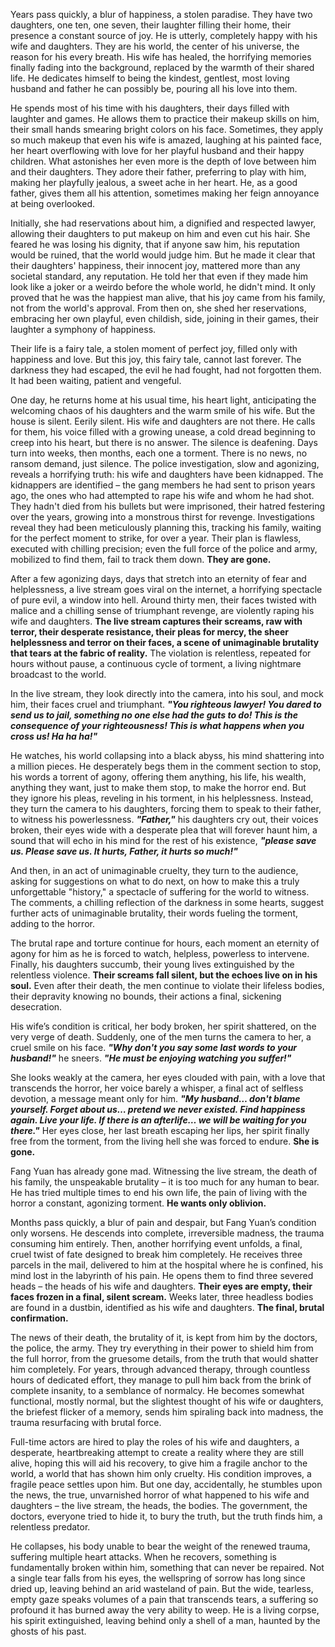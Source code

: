 Years pass quickly, a blur of happiness, a stolen paradise. They have two daughters, one ten, one seven, their laughter filling their home, their presence a constant source of joy. He is utterly, completely happy with his wife and daughters. They are his world, the center of his universe, the reason for his every breath. His wife has healed, the horrifying memories finally fading into the background, replaced by the warmth of their shared life. He dedicates himself to being the kindest, gentlest, most loving husband and father he can possibly be, pouring all his love into them.

He spends most of his time with his daughters, their days filled with laughter and games. He allows them to practice their makeup skills on him, their small hands smearing bright colors on his face. Sometimes, they apply so much makeup that even his wife is amazed, laughing at his painted face, her heart overflowing with love for her playful husband and their happy children. What astonishes her even more is the depth of love between him and their daughters. They adore their father, preferring to play with him, making her playfully jealous, a sweet ache in her heart. He, as a good father, gives them all his attention, sometimes making her feign annoyance at being overlooked.

Initially, she had reservations about him, a dignified and respected lawyer, allowing their daughters to put makeup on him and even cut his hair. She feared he was losing his dignity, that if anyone saw him, his reputation would be ruined, that the world would judge him. But he made it clear that their daughters' happiness, their innocent joy, mattered more than any societal standard, any reputation. He told her that even if they made him look like a joker or a weirdo before the whole world, he didn't mind. It only proved that he was the happiest man alive, that his joy came from his family, not from the world's approval. From then on, she shed her reservations, embracing her own playful, even childish, side, joining in their games, their laughter a symphony of happiness.

Their life is a fairy tale, a stolen moment of perfect joy, filled only with happiness and love. But this joy, this fairy tale, cannot last forever. The darkness they had escaped, the evil he had fought, had not forgotten them. It had been waiting, patient and vengeful.

One day, he returns home at his usual time, his heart light, anticipating the welcoming chaos of his daughters and the warm smile of his wife. But the house is silent. Eerily silent. His wife and daughters are not there. He calls for them, his voice filled with a growing unease, a cold dread beginning to creep into his heart, but there is no answer. The silence is deafening. Days turn into weeks, then months, each one a torment. There is no news, no ransom demand, just silence. The police investigation, slow and agonizing, reveals a horrifying truth: his wife and daughters have been kidnapped. The kidnappers are identified – the gang members he had sent to prison years ago, the ones who had attempted to rape his wife and whom he had shot. They hadn't died from his bullets but were imprisoned, their hatred festering over the years, growing into a monstrous thirst for revenge. Investigations reveal they had been meticulously planning this, tracking his family, waiting for the perfect moment to strike, for over a year. Their plan is flawless, executed with chilling precision; even the full force of the police and army, mobilized to find them, fail to track them down. **They are gone.**

After a few agonizing days, days that stretch into an eternity of fear and helplessness, a live stream goes viral on the internet, a horrifying spectacle of pure evil, a window into hell. Around thirty men, their faces twisted with malice and a chilling sense of triumphant revenge, are violently raping his wife and daughters. **The live stream captures their screams, raw with terror, their desperate resistance, their pleas for mercy, the sheer helplessness and terror on their faces, a scene of unimaginable brutality that tears at the fabric of reality.** The violation is relentless, repeated for hours without pause, a continuous cycle of torment, a living nightmare broadcast to the world.

In the live stream, they look directly into the camera, into his soul, and mock him, their faces cruel and triumphant. ***"You righteous lawyer! You dared to send us to jail, something no one else had the guts to do! This is the consequence of your righteousness! This is what happens when you cross us! Ha ha ha!"***

He watches, his world collapsing into a black abyss, his mind shattering into a million pieces. He desperately begs them in the comment section to stop, his words a torrent of agony, offering them anything, his life, his wealth, anything they want, just to make them stop, to make the horror end. But they ignore his pleas, reveling in his torment, in his helplessness. Instead, they turn the camera to his daughters, forcing them to speak to their father, to witness his powerlessness. ***"Father,"*** his daughters cry out, their voices broken, their eyes wide with a desperate plea that will forever haunt him, a sound that will echo in his mind for the rest of his existence, ***"please save us. Please save us. It hurts, Father, it hurts so much!"***

And then, in an act of unimaginable cruelty, they turn to the audience, asking for suggestions on what to do next, on how to make this a truly unforgettable "history," a spectacle of suffering for the world to witness. The comments, a chilling reflection of the darkness in some hearts, suggest further acts of unimaginable brutality, their words fueling the torment, adding to the horror.

The brutal rape and torture continue for hours, each moment an eternity of agony for him as he is forced to watch, helpless, powerless to intervene. Finally, his daughters succumb, their young lives extinguished by the relentless violence. **Their screams fall silent, but the echoes live on in his soul.** Even after their death, the men continue to violate their lifeless bodies, their depravity knowing no bounds, their actions a final, sickening desecration.

His wife’s condition is critical, her body broken, her spirit shattered, on the very verge of death. Suddenly, one of the men turns the camera to her, a cruel smile on his face. ***"Why don't you say some last words to your husband!"*** he sneers. ***"He must be enjoying watching you suffer!"***

She looks weakly at the camera, her eyes clouded with pain, with a love that transcends the horror, her voice barely a whisper, a final act of selfless devotion, a message meant only for him. ***"My husband… don't blame yourself. Forget about us… pretend we never existed. Find happiness again. Live your life. If there is an afterlife… we will be waiting for you there."*** Her eyes close, her last breath escaping her lips, her spirit finally free from the torment, from the living hell she was forced to endure. **She is gone.**

Fang Yuan has already gone mad. Witnessing the live stream, the death of his family, the unspeakable brutality – it is too much for any human to bear. He has tried multiple times to end his own life, the pain of living with the horror a constant, agonizing torment. **He wants only oblivion.**

Months pass quickly, a blur of pain and despair, but Fang Yuan’s condition only worsens. He descends into complete, irreversible madness, the trauma consuming him entirely. Then, another horrifying event unfolds, a final, cruel twist of fate designed to break him completely. He receives three parcels in the mail, delivered to him at the hospital where he is confined, his mind lost in the labyrinth of his pain. He opens them to find three severed heads – the heads of his wife and daughters. **Their eyes are empty, their faces frozen in a final, silent scream.** Weeks later, three headless bodies are found in a dustbin, identified as his wife and daughters. **The final, brutal confirmation.**

The news of their death, the brutality of it, is kept from him by the doctors, the police, the army. They try everything in their power to shield him from the full horror, from the gruesome details, from the truth that would shatter him completely. For years, through advanced therapy, through countless hours of dedicated effort, they manage to pull him back from the brink of complete insanity, to a semblance of normalcy. He becomes somewhat functional, mostly normal, but the slightest thought of his wife or daughters, the briefest flicker of a memory, sends him spiraling back into madness, the trauma resurfacing with brutal force.

Full-time actors are hired to play the roles of his wife and daughters, a desperate, heartbreaking attempt to create a reality where they are still alive, hoping this will aid his recovery, to give him a fragile anchor to the world, a world that has shown him only cruelty. His condition improves, a fragile peace settles upon him. But one day, accidentally, he stumbles upon the news, the true, unvarnished horror of what happened to his wife and daughters – the live stream, the heads, the bodies. The government, the doctors, everyone tried to hide it, to bury the truth, but the truth finds him, a relentless predator.

He collapses, his body unable to bear the weight of the renewed trauma, suffering multiple heart attacks. When he recovers, something is fundamentally broken within him, something that can never be repaired. Not a single tear falls from his eyes, the wellspring of sorrow has long since dried up, leaving behind an arid wasteland of pain. But the wide, tearless, empty gaze speaks volumes of a pain that transcends tears, a suffering so profound it has burned away the very ability to weep. He is a living corpse, his spirit extinguished, leaving behind only a shell of a man, haunted by the ghosts of his past.
